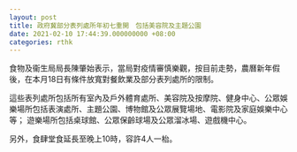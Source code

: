 ```yaml
---
layout: post
title: 政府冀部分表列處所年初七重開　包括美容院及主題公園
date: 2021-02-10 17:44:39.000000000 +08:00
categories: rthk
---
```


食物及衞生局局長陳肇始表示，當局對疫情審慎樂觀，按目前走勢，農曆新年假後，在本月18日有條件放寬對餐飲業及部分表列處所的限制。 

這些表列處所包括所有室內及戶外體育處所、美容院及按摩院、健身中心、公眾娛樂場所包括表演處所、主題公園、博物館及公眾展覽場地、電影院及家庭娛樂中心等； 遊樂場所包括桌球館、公眾保齡球場及公眾溜冰場、遊戲機中心。

另外，食肆堂食延長至晚上10時，容許4人一枱。
